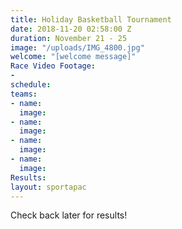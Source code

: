 ```yaml
---
title: Holiday Basketball Tournament
date: 2018-11-20 02:58:00 Z
duration: November 21 - 25
image: "/uploads/IMG_4800.jpg"
welcome: "[welcome message]"
Race Video Footage:
- 
schedule: 
teams:
- name: 
  image: 
- name: 
  image: 
- name: 
  image: 
- name: 
  image: 
Results: 
layout: sportapac
---
```


Check back later for results! 